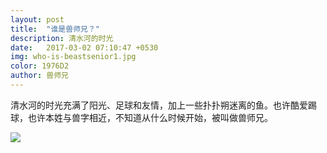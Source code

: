 ```yaml
---
layout: post
title:  "谁是兽师兄？"
description: 清水河的时光
date:   2017-03-02 07:10:47 +0530
img: who-is-beastsenior1.jpg
color: 1976D2
author: 兽师兄
---
```

清水河的时光充满了阳光、足球和友情，加上一些扑扑朔迷离的鱼。也许酷爱踢球，也许本姓与兽字相近，不知道从什么时候开始，被叫做兽师兄。

![]({{site.baseurl}}/images/who-is-beastsenior2.jpg)